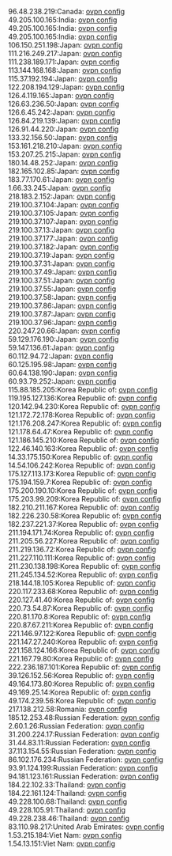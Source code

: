 96.48.238.219:Canada: [ovpn config](vpn/96_48_238_219.ovpn)  
49.205.100.165:India: [ovpn config](vpn/49_205_100_165.ovpn)  
49.205.100.165:India: [ovpn config](vpn/49_205_100_165.ovpn)  
49.205.100.165:India: [ovpn config](vpn/49_205_100_165.ovpn)  
106.150.251.198:Japan: [ovpn config](vpn/106_150_251_198.ovpn)  
111.216.249.217:Japan: [ovpn config](vpn/111_216_249_217.ovpn)  
111.238.189.171:Japan: [ovpn config](vpn/111_238_189_171.ovpn)  
113.144.168.168:Japan: [ovpn config](vpn/113_144_168_168.ovpn)  
115.37.192.194:Japan: [ovpn config](vpn/115_37_192_194.ovpn)  
122.208.194.129:Japan: [ovpn config](vpn/122_208_194_129.ovpn)  
126.4.119.165:Japan: [ovpn config](vpn/126_4_119_165.ovpn)  
126.63.236.50:Japan: [ovpn config](vpn/126_63_236_50.ovpn)  
126.6.45.242:Japan: [ovpn config](vpn/126_6_45_242.ovpn)  
126.84.219.139:Japan: [ovpn config](vpn/126_84_219_139.ovpn)  
126.91.44.220:Japan: [ovpn config](vpn/126_91_44_220.ovpn)  
133.32.156.50:Japan: [ovpn config](vpn/133_32_156_50.ovpn)  
153.161.218.210:Japan: [ovpn config](vpn/153_161_218_210.ovpn)  
153.207.25.215:Japan: [ovpn config](vpn/153_207_25_215.ovpn)  
180.14.48.252:Japan: [ovpn config](vpn/180_14_48_252.ovpn)  
182.165.102.85:Japan: [ovpn config](vpn/182_165_102_85.ovpn)  
183.77.170.61:Japan: [ovpn config](vpn/183_77_170_61.ovpn)  
1.66.33.245:Japan: [ovpn config](vpn/1_66_33_245.ovpn)  
218.183.2.152:Japan: [ovpn config](vpn/218_183_2_152.ovpn)  
219.100.37.104:Japan: [ovpn config](vpn/219_100_37_104.ovpn)  
219.100.37.105:Japan: [ovpn config](vpn/219_100_37_105.ovpn)  
219.100.37.107:Japan: [ovpn config](vpn/219_100_37_107.ovpn)  
219.100.37.13:Japan: [ovpn config](vpn/219_100_37_13.ovpn)  
219.100.37.177:Japan: [ovpn config](vpn/219_100_37_177.ovpn)  
219.100.37.182:Japan: [ovpn config](vpn/219_100_37_182.ovpn)  
219.100.37.19:Japan: [ovpn config](vpn/219_100_37_19.ovpn)  
219.100.37.31:Japan: [ovpn config](vpn/219_100_37_31.ovpn)  
219.100.37.49:Japan: [ovpn config](vpn/219_100_37_49.ovpn)  
219.100.37.51:Japan: [ovpn config](vpn/219_100_37_51.ovpn)  
219.100.37.55:Japan: [ovpn config](vpn/219_100_37_55.ovpn)  
219.100.37.58:Japan: [ovpn config](vpn/219_100_37_58.ovpn)  
219.100.37.86:Japan: [ovpn config](vpn/219_100_37_86.ovpn)  
219.100.37.87:Japan: [ovpn config](vpn/219_100_37_87.ovpn)  
219.100.37.96:Japan: [ovpn config](vpn/219_100_37_96.ovpn)  
220.247.20.66:Japan: [ovpn config](vpn/220_247_20_66.ovpn)  
59.129.176.190:Japan: [ovpn config](vpn/59_129_176_190.ovpn)  
59.147.136.61:Japan: [ovpn config](vpn/59_147_136_61.ovpn)  
60.112.94.72:Japan: [ovpn config](vpn/60_112_94_72.ovpn)  
60.125.195.98:Japan: [ovpn config](vpn/60_125_195_98.ovpn)  
60.64.138.190:Japan: [ovpn config](vpn/60_64_138_190.ovpn)  
60.93.79.252:Japan: [ovpn config](vpn/60_93_79_252.ovpn)  
115.88.185.205:Korea Republic of: [ovpn config](vpn/115_88_185_205.ovpn)  
119.195.127.136:Korea Republic of: [ovpn config](vpn/119_195_127_136.ovpn)  
120.142.94.230:Korea Republic of: [ovpn config](vpn/120_142_94_230.ovpn)  
121.172.72.178:Korea Republic of: [ovpn config](vpn/121_172_72_178.ovpn)  
121.176.208.247:Korea Republic of: [ovpn config](vpn/121_176_208_247.ovpn)  
121.178.64.47:Korea Republic of: [ovpn config](vpn/121_178_64_47.ovpn)  
121.186.145.210:Korea Republic of: [ovpn config](vpn/121_186_145_210.ovpn)  
122.46.140.163:Korea Republic of: [ovpn config](vpn/122_46_140_163.ovpn)  
14.33.175.150:Korea Republic of: [ovpn config](vpn/14_33_175_150.ovpn)  
14.54.106.242:Korea Republic of: [ovpn config](vpn/14_54_106_242.ovpn)  
175.127.113.173:Korea Republic of: [ovpn config](vpn/175_127_113_173.ovpn)  
175.194.159.7:Korea Republic of: [ovpn config](vpn/175_194_159_7.ovpn)  
175.200.190.10:Korea Republic of: [ovpn config](vpn/175_200_190_10.ovpn)  
175.203.99.209:Korea Republic of: [ovpn config](vpn/175_203_99_209.ovpn)  
182.210.211.167:Korea Republic of: [ovpn config](vpn/182_210_211_167.ovpn)  
182.226.230.58:Korea Republic of: [ovpn config](vpn/182_226_230_58.ovpn)  
182.237.221.37:Korea Republic of: [ovpn config](vpn/182_237_221_37.ovpn)  
211.194.171.74:Korea Republic of: [ovpn config](vpn/211_194_171_74.ovpn)  
211.205.56.227:Korea Republic of: [ovpn config](vpn/211_205_56_227.ovpn)  
211.219.136.72:Korea Republic of: [ovpn config](vpn/211_219_136_72.ovpn)  
211.227.110.111:Korea Republic of: [ovpn config](vpn/211_227_110_111.ovpn)  
211.230.138.198:Korea Republic of: [ovpn config](vpn/211_230_138_198.ovpn)  
211.245.134.52:Korea Republic of: [ovpn config](vpn/211_245_134_52.ovpn)  
218.144.18.105:Korea Republic of: [ovpn config](vpn/218_144_18_105.ovpn)  
220.117.233.68:Korea Republic of: [ovpn config](vpn/220_117_233_68.ovpn)  
220.127.41.40:Korea Republic of: [ovpn config](vpn/220_127_41_40.ovpn)  
220.73.54.87:Korea Republic of: [ovpn config](vpn/220_73_54_87.ovpn)  
220.81.170.8:Korea Republic of: [ovpn config](vpn/220_81_170_8.ovpn)  
220.87.67.211:Korea Republic of: [ovpn config](vpn/220_87_67_211.ovpn)  
221.146.97.122:Korea Republic of: [ovpn config](vpn/221_146_97_122.ovpn)  
221.147.27.240:Korea Republic of: [ovpn config](vpn/221_147_27_240.ovpn)  
221.158.124.166:Korea Republic of: [ovpn config](vpn/221_158_124_166.ovpn)  
221.167.79.80:Korea Republic of: [ovpn config](vpn/221_167_79_80.ovpn)  
222.236.187.101:Korea Republic of: [ovpn config](vpn/222_236_187_101.ovpn)  
39.126.152.56:Korea Republic of: [ovpn config](vpn/39_126_152_56.ovpn)  
49.164.173.80:Korea Republic of: [ovpn config](vpn/49_164_173_80.ovpn)  
49.169.25.14:Korea Republic of: [ovpn config](vpn/49_169_25_14.ovpn)  
49.174.239.56:Korea Republic of: [ovpn config](vpn/49_174_239_56.ovpn)  
217.138.212.58:Romania: [ovpn config](vpn/217_138_212_58.ovpn)  
185.12.253.48:Russian Federation: [ovpn config](vpn/185_12_253_48.ovpn)  
2.60.1.26:Russian Federation: [ovpn config](vpn/2_60_1_26.ovpn)  
31.200.224.17:Russian Federation: [ovpn config](vpn/31_200_224_17.ovpn)  
31.44.83.11:Russian Federation: [ovpn config](vpn/31_44_83_11.ovpn)  
37.113.154.55:Russian Federation: [ovpn config](vpn/37_113_154_55.ovpn)  
86.102.176.234:Russian Federation: [ovpn config](vpn/86_102_176_234.ovpn)  
93.91.124.199:Russian Federation: [ovpn config](vpn/93_91_124_199.ovpn)  
94.181.123.161:Russian Federation: [ovpn config](vpn/94_181_123_161.ovpn)  
184.22.102.33:Thailand: [ovpn config](vpn/184_22_102_33.ovpn)  
184.22.161.124:Thailand: [ovpn config](vpn/184_22_161_124.ovpn)  
49.228.100.68:Thailand: [ovpn config](vpn/49_228_100_68.ovpn)  
49.228.105.91:Thailand: [ovpn config](vpn/49_228_105_91.ovpn)  
49.228.238.46:Thailand: [ovpn config](vpn/49_228_238_46.ovpn)  
83.110.98.217:United Arab Emirates: [ovpn config](vpn/83_110_98_217.ovpn)  
1.53.215.184:Viet Nam: [ovpn config](vpn/1_53_215_184.ovpn)  
1.54.13.151:Viet Nam: [ovpn config](vpn/1_54_13_151.ovpn)  
